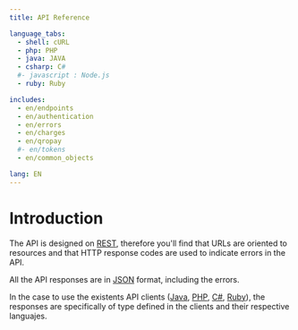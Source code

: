 ```yaml
---
title: API Reference

language_tabs:
  - shell: cURL
  - php: PHP
  - java: JAVA
  - csharp: C#
  #- javascript : Node.js
  - ruby: Ruby

includes:
  - en/endpoints
  - en/authentication
  - en/errors
  - en/charges
  - en/qropay
  #- en/tokens
  - en/common_objects

lang: EN
---
```


# Introduction

The API is designed on [REST](http://es.wikipedia.org/wiki/Representational_State_Transfer),  therefore you'll find that URLs are oriented to resources and that HTTP response codes are used to indicate errors in the API.

All the API responses are in [JSON](http://www.json.org/) format, including the errors.

In the case to use the existents API clients ([Java](https://github.com/BBVA-Bancomer-Ecommerce/BBVA-JAVA.git), [PHP](https://github.com/BBVA-Bancomer-Ecommerce/BBVA-PHP.git), [C#](https://github.com/BBVA-Bancomer-Ecommerce/BBVA-CSHARP.git), [Ruby](https://github.com/BBVA-Bancomer-Ecommerce/BBVA-RUBY.git)), the responses are specifically of type defined in the clients and their respective languajes.

